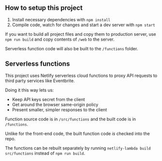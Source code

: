 ## How to setup this project

1. Install necessary dependencies with `npm install`
2. Compile code, watch for changes and start a dev server with `npm start`

If you want to build all project files and copy them to production server, use `npm run build` and copy contents of `/web` to the server.

Serverless function code will also be built to the `/functions` folder.

## Serverless functions

This project uses Netlify serverless cloud functions to proxy API requests to third party services like Eventbrite.

Doing it this way lets us:

* Keep API keys secret from the client
* Get around the browser same-origin policy
* Present smaller, simpler responses to the client

Function source code is in `/src/functions` and the built code is in `/functions`.

Unlike for the front-end code, the built function code _is_ checked into the repo.

The functions can be rebuilt separately by running `netlify-lambda build src/functions` instead of `npm run build`.
